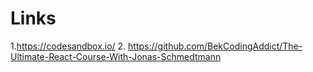 # Links

1.https://codesandbox.io/
2. https://github.com/BekCodingAddict/The-Ultimate-React-Course-With-Jonas-Schmedtmann
